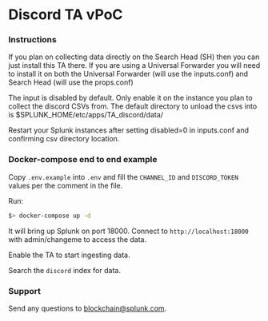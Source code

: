 # Discord TA vPoC

### Instructions ###

If you plan on collecting data directly on the Search Head (SH) then you can just install this TA there.  If you are using a Universal Forwarder you will need to install it on both the Universal Forwarder (will use the inputs.conf) and Search Head (will use the props.conf)

The input is disabled by default.  Only enable it on the instance you plan to collect the discord CSVs from.  The default directory to unload the csvs into is $SPLUNK_HOME/etc/apps/TA_discord/data/

Restart your Splunk instances after setting disabled=0 in inputs.conf and confirming csv directory location.

### Docker-compose end to end example ###

Copy `.env.example` into `.env` and fill the `CHANNEL_ID` and `DISCORD_TOKEN` values per the comment in the file.

Run:
```bash
$> docker-compose up -d
```

It will bring up Splunk on port 18000. Connect to `http://localhost:18000` with admin/changeme to access the data.

Enable the TA to start ingesting data.

Search the `discord` index for data.

### Support ###

Send any questions to blockchain@splunk.com.